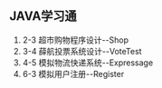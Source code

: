 ## JAVA学习通

1. 2-3 超市购物程序设计--Shop
2. 3-4 薛航投票系统设计--VoteTest
3. 4-5 模拟物流快递系统--Expressage
4. 6-3 模拟用户注册--Register
